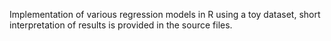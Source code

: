 Implementation of various regression models in R using a toy dataset, short interpretation of results is provided in the source files.